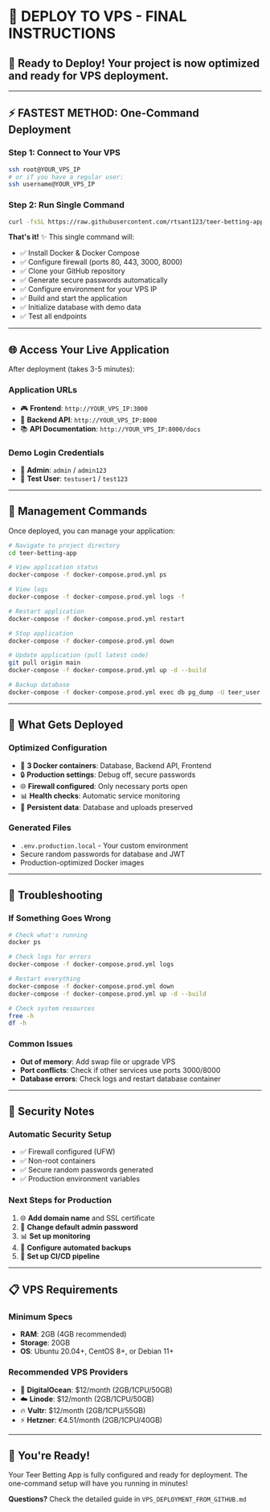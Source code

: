# 🚀 **DEPLOY TO VPS - FINAL INSTRUCTIONS**

## 🎯 **Ready to Deploy!** Your project is now optimized and ready for VPS deployment.

---

## ⚡ **FASTEST METHOD: One-Command Deployment**

### **Step 1: Connect to Your VPS**
```bash
ssh root@YOUR_VPS_IP
# or if you have a regular user:
ssh username@YOUR_VPS_IP
```

### **Step 2: Run Single Command**
```bash
curl -fsSL https://raw.githubusercontent.com/rtsant123/teer-betting-app/main/quick-vps-setup.sh | bash
```

**That's it!** ✨ This single command will:
- ✅ Install Docker & Docker Compose
- ✅ Configure firewall (ports 80, 443, 3000, 8000)
- ✅ Clone your GitHub repository
- ✅ Generate secure passwords automatically
- ✅ Configure environment for your VPS IP
- ✅ Build and start the application
- ✅ Initialize database with demo data
- ✅ Test all endpoints

---

## 🌐 **Access Your Live Application**

After deployment (takes 3-5 minutes):

### **Application URLs**
- 🎮 **Frontend**: `http://YOUR_VPS_IP:3000`
- 🔧 **Backend API**: `http://YOUR_VPS_IP:8000`  
- 📚 **API Documentation**: `http://YOUR_VPS_IP:8000/docs`

### **Demo Login Credentials**
- 👑 **Admin**: `admin` / `admin123`
- 👤 **Test User**: `testuser1` / `test123`

---

## 🔧 **Management Commands**

Once deployed, you can manage your application:

```bash
# Navigate to project directory
cd teer-betting-app

# View application status
docker-compose -f docker-compose.prod.yml ps

# View logs
docker-compose -f docker-compose.prod.yml logs -f

# Restart application
docker-compose -f docker-compose.prod.yml restart

# Stop application
docker-compose -f docker-compose.prod.yml down

# Update application (pull latest code)
git pull origin main
docker-compose -f docker-compose.prod.yml up -d --build

# Backup database
docker-compose -f docker-compose.prod.yml exec db pg_dump -U teer_user teer_betting > backup_$(date +%Y%m%d_%H%M%S).sql
```

---

## 🎯 **What Gets Deployed**

### **Optimized Configuration**
- 🐳 **3 Docker containers**: Database, Backend API, Frontend
- 🔒 **Production settings**: Debug off, secure passwords
- 🌐 **Firewall configured**: Only necessary ports open
- 📊 **Health checks**: Automatic service monitoring
- 💾 **Persistent data**: Database and uploads preserved

### **Generated Files**
- `.env.production.local` - Your custom environment
- Secure random passwords for database and JWT
- Production-optimized Docker images

---

## 🚨 **Troubleshooting**

### **If Something Goes Wrong**
```bash
# Check what's running
docker ps

# Check logs for errors
docker-compose -f docker-compose.prod.yml logs

# Restart everything
docker-compose -f docker-compose.prod.yml down
docker-compose -f docker-compose.prod.yml up -d --build

# Check system resources
free -h
df -h
```

### **Common Issues**
- **Out of memory**: Add swap file or upgrade VPS
- **Port conflicts**: Check if other services use ports 3000/8000
- **Database errors**: Check logs and restart database container

---

## 🔐 **Security Notes**

### **Automatic Security Setup**
- ✅ Firewall configured (UFW)
- ✅ Non-root containers
- ✅ Secure random passwords generated
- ✅ Production environment variables

### **Next Steps for Production**
1. 🌐 **Add domain name** and SSL certificate
2. 🔐 **Change default admin password**
3. 📊 **Set up monitoring**
4. 💾 **Configure automated backups**
5. 🔄 **Set up CI/CD pipeline**

---

## 📋 **VPS Requirements**

### **Minimum Specs**
- **RAM**: 2GB (4GB recommended)
- **Storage**: 20GB
- **OS**: Ubuntu 20.04+, CentOS 8+, or Debian 11+

### **Recommended VPS Providers**
- 🌊 **DigitalOcean**: $12/month (2GB/1CPU/50GB)
- ☁️ **Linode**: $12/month (2GB/1CPU/50GB)
- 🔥 **Vultr**: $12/month (2GB/1CPU/55GB)
- ⚡ **Hetzner**: €4.51/month (2GB/1CPU/40GB)

---

## 🎉 **You're Ready!**

Your Teer Betting App is fully configured and ready for deployment. The one-command setup will have you running in minutes!

**Questions?** Check the detailed guide in `VPS_DEPLOYMENT_FROM_GITHUB.md`
